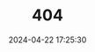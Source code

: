 ---
title: 404
date: 2024-04-22 17:25:30
type: "404"
layout: "404"
description: "Oops～，我崩溃了！找不到你想要的页面 :("
---